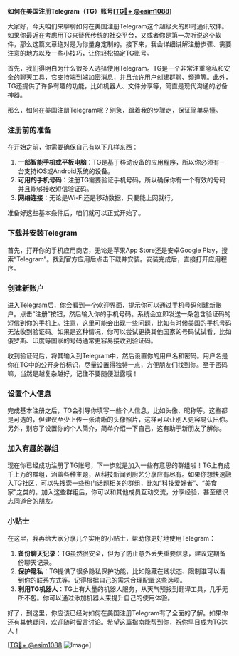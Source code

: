 **如何在美国注册Telegram（TG）账号[[TG💪+ @esim1088](https://t.me/s/esim1088)]**

大家好，今天咱们来聊聊如何在美国注册Telegram这个超级火的即时通讯软件。如果你最近在考虑用TG来替代传统的社交平台，又或者你是第一次听说这个软件，那么这篇文章绝对是为你量身定制的。接下来，我会详细讲解注册步骤、需要注意的地方以及一些小技巧，让你轻松搞定TG账号。

首先，我们得明白为什么很多人选择使用Telegram。TG是一个非常注重隐私和安全的聊天工具，它支持端到端加密消息，并且允许用户创建群聊、频道等。此外，TG还提供了许多有趣的功能，比如机器人、文件分享等，简直是现代沟通的必备神器。

那么，如何在美国注册Telegram呢？别急，跟着我的步骤走，保证简单易懂。

### 注册前的准备

在开始之前，你需要确保自己有以下几样东西：

1. **一部智能手机或平板电脑**：TG是基于移动设备的应用程序，所以你必须有一台支持iOS或Android系统的设备。
2. **可用的手机号码**：注册TG需要验证手机号码，所以确保你有一个有效的号码并且能够接收短信验证码。
3. **网络连接**：无论是Wi-Fi还是移动数据，只要能上网就行。

准备好这些基本条件后，咱们就可以正式开始了。

### 下载并安装Telegram

首先，打开你的手机应用商店，无论是苹果App Store还是安卓Google Play，搜索“Telegram”。找到官方应用后点击下载并安装。安装完成后，直接打开应用程序。

### 创建新账户

进入Telegram后，你会看到一个欢迎界面，提示你可以通过手机号码创建新账户。点击“注册”按钮，然后输入你的手机号码。系统会立即发送一条包含验证码的短信到你的手机上。注意，这里可能会出现一些问题，比如有时候美国的手机号码无法收到验证码。如果是这种情况，你可以尝试更换其他国家的号码试试看，比如俄罗斯、印度等国家的号码通常更容易接收到验证码。

收到验证码后，将其输入到Telegram中，然后设置你的用户名和密码。用户名是你在TG中的公开身份标识，尽量设置得独特一点，方便朋友们找到你。至于密码嘛，当然是越复杂越好，记住不要随便泄露哦！

### 设置个人信息

完成基本注册之后，TG会引导你填写一些个人信息，比如头像、昵称等。这些都是可选的，但建议至少上传一张清晰的头像照片，这样可以让别人更容易认出你。另外，别忘了设置你的个人简介，简单介绍一下自己，这有助于新朋友了解你。

### 加入有趣的群组

现在你已经成功注册了TG账号，下一步就是加入一些有意思的群组啦！TG上有成千上万的群组，涵盖各种主题，从科技新闻到厨艺分享应有尽有。如果你想快速融入TG社区，可以先搜索一些热门话题相关的群组，比如“科技爱好者”、“美食家”之类的。加入这些群组后，你可以和其他成员互动交流，分享经验，甚至结识志同道合的朋友。

### 小贴士

在这里，我再给大家分享几个实用的小贴士，帮助你更好地使用Telegram：

1. **备份聊天记录**：TG虽然很安全，但为了防止意外丢失重要信息，建议定期备份聊天记录。
2. **保护隐私**：TG提供了很多隐私保护功能，比如隐藏在线状态、限制谁可以看到你的联系方式等。记得根据自己的需求合理配置这些选项。
3. **利用TG机器人**：TG上有大量的机器人服务，从天气预报到翻译工具，几乎无所不包。你可以通过添加机器人来提升自己的使用体验。

好了，到这里，你应该已经对如何在美国注册Telegram有了全面的了解。如果你还有其他疑问，欢迎随时留言讨论。希望这篇指南能帮到你，祝你早日成为TG达人！

[[TG💪+ @esim1088](https://t.me/s/esim1088) ![Image](https://i.postimg.cc/4NQfJmqS/Snipaste-2025-05-13-00-14-12.png)]